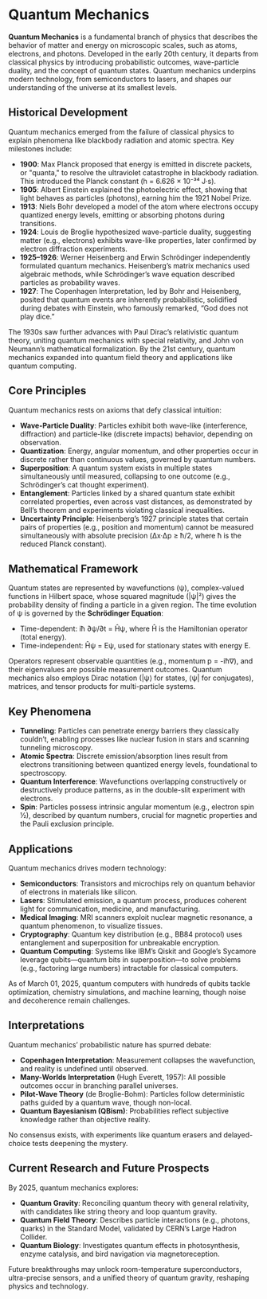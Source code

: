# Quantum Mechanics

**Quantum Mechanics** is a fundamental branch of physics that describes the behavior of matter and energy on microscopic scales, such as atoms, electrons, and photons. Developed in the early 20th century, it departs from classical physics by introducing probabilistic outcomes, wave-particle duality, and the concept of quantum states. Quantum mechanics underpins modern technology, from semiconductors to lasers, and shapes our understanding of the universe at its smallest levels.

## Historical Development

Quantum mechanics emerged from the failure of classical physics to explain phenomena like blackbody radiation and atomic spectra. Key milestones include:
- **1900**: Max Planck proposed that energy is emitted in discrete packets, or "quanta," to resolve the ultraviolet catastrophe in blackbody radiation. This introduced the Planck constant (h = 6.626 × 10⁻³⁴ J·s).
- **1905**: Albert Einstein explained the photoelectric effect, showing that light behaves as particles (photons), earning him the 1921 Nobel Prize.
- **1913**: Niels Bohr developed a model of the atom where electrons occupy quantized energy levels, emitting or absorbing photons during transitions.
- **1924**: Louis de Broglie hypothesized wave-particle duality, suggesting matter (e.g., electrons) exhibits wave-like properties, later confirmed by electron diffraction experiments.
- **1925–1926**: Werner Heisenberg and Erwin Schrödinger independently formulated quantum mechanics. Heisenberg’s matrix mechanics used algebraic methods, while Schrödinger’s wave equation described particles as probability waves.
- **1927**: The Copenhagen Interpretation, led by Bohr and Heisenberg, posited that quantum events are inherently probabilistic, solidified during debates with Einstein, who famously remarked, “God does not play dice.”

The 1930s saw further advances with Paul Dirac’s relativistic quantum theory, uniting quantum mechanics with special relativity, and John von Neumann’s mathematical formalization. By the 21st century, quantum mechanics expanded into quantum field theory and applications like quantum computing.

## Core Principles

Quantum mechanics rests on axioms that defy classical intuition:
- **Wave-Particle Duality**: Particles exhibit both wave-like (interference, diffraction) and particle-like (discrete impacts) behavior, depending on observation.
- **Quantization**: Energy, angular momentum, and other properties occur in discrete rather than continuous values, governed by quantum numbers.
- **Superposition**: A quantum system exists in multiple states simultaneously until measured, collapsing to one outcome (e.g., Schrödinger’s cat thought experiment).
- **Entanglement**: Particles linked by a shared quantum state exhibit correlated properties, even across vast distances, as demonstrated by Bell’s theorem and experiments violating classical inequalities.
- **Uncertainty Principle**: Heisenberg’s 1927 principle states that certain pairs of properties (e.g., position and momentum) cannot be measured simultaneously with absolute precision (Δx·Δp ≥ ħ/2, where ħ is the reduced Planck constant).

## Mathematical Framework

Quantum states are represented by wavefunctions (ψ), complex-valued functions in Hilbert space, whose squared magnitude (|ψ|²) gives the probability density of finding a particle in a given region. The time evolution of ψ is governed by the **Schrödinger Equation**:
- Time-dependent: iħ ∂ψ/∂t = Ĥψ, where Ĥ is the Hamiltonian operator (total energy).
- Time-independent: Ĥψ = Eψ, used for stationary states with energy E.

Operators represent observable quantities (e.g., momentum p = -iħ∇), and their eigenvalues are possible measurement outcomes. Quantum mechanics also employs Dirac notation (|ψ⟩ for states, ⟨ψ| for conjugates), matrices, and tensor products for multi-particle systems.

## Key Phenomena

- **Tunneling**: Particles can penetrate energy barriers they classically couldn’t, enabling processes like nuclear fusion in stars and scanning tunneling microscopy.
- **Atomic Spectra**: Discrete emission/absorption lines result from electrons transitioning between quantized energy levels, foundational to spectroscopy.
- **Quantum Interference**: Wavefunctions overlapping constructively or destructively produce patterns, as in the double-slit experiment with electrons.
- **Spin**: Particles possess intrinsic angular momentum (e.g., electron spin ½), described by quantum numbers, crucial for magnetic properties and the Pauli exclusion principle.

## Applications

Quantum mechanics drives modern technology:
- **Semiconductors**: Transistors and microchips rely on quantum behavior of electrons in materials like silicon.
- **Lasers**: Stimulated emission, a quantum process, produces coherent light for communication, medicine, and manufacturing.
- **Medical Imaging**: MRI scanners exploit nuclear magnetic resonance, a quantum phenomenon, to visualize tissues.
- **Cryptography**: Quantum key distribution (e.g., BB84 protocol) uses entanglement and superposition for unbreakable encryption.
- **Quantum Computing**: Systems like IBM’s Qiskit and Google’s Sycamore leverage qubits—quantum bits in superposition—to solve problems (e.g., factoring large numbers) intractable for classical computers.

As of March 01, 2025, quantum computers with hundreds of qubits tackle optimization, chemistry simulations, and machine learning, though noise and decoherence remain challenges.

## Interpretations

Quantum mechanics’ probabilistic nature has spurred debate:
- **Copenhagen Interpretation**: Measurement collapses the wavefunction, and reality is undefined until observed.
- **Many-Worlds Interpretation** (Hugh Everett, 1957): All possible outcomes occur in branching parallel universes.
- **Pilot-Wave Theory** (de Broglie-Bohm): Particles follow deterministic paths guided by a quantum wave, though non-local.
- **Quantum Bayesianism (QBism)**: Probabilities reflect subjective knowledge rather than objective reality.

No consensus exists, with experiments like quantum erasers and delayed-choice tests deepening the mystery.

## Current Research and Future Prospects

By 2025, quantum mechanics explores:
- **Quantum Gravity**: Reconciling quantum theory with general relativity, with candidates like string theory and loop quantum gravity.
- **Quantum Field Theory**: Describes particle interactions (e.g., photons, quarks) in the Standard Model, validated by CERN’s Large Hadron Collider.
- **Quantum Biology**: Investigates quantum effects in photosynthesis, enzyme catalysis, and bird navigation via magnetoreception.

Future breakthroughs may unlock room-temperature superconductors, ultra-precise sensors, and a unified theory of quantum gravity, reshaping physics and technology.
